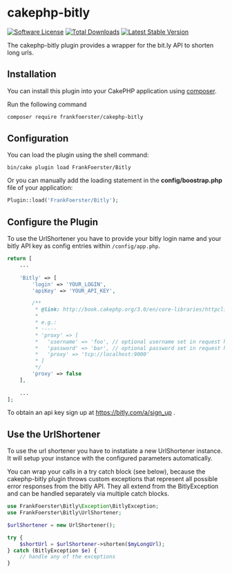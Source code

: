 # cakephp-bitly
[![Software License](https://img.shields.io/badge/license-MIT-brightgreen.svg?style=flat-square)](LICENSE.txt)
[![Total Downloads](https://img.shields.io/packagist/dt/frankfoerster/cakephp-bitly.svg?style=flat-square)](https://packagist.org/packages/frankfoerster/cakephp-bitly)
[![Latest Stable Version](https://img.shields.io/packagist/v/frankfoerster/cakephp-bitly.svg?style=flat-square&label=stable)](https://packagist.org/packages/frankfoerster/cakephp-bitly)

The cakephp-bitly plugin provides a wrapper for the bit.ly API to shorten long urls.

## Installation

You can install this plugin into your CakePHP application using [composer](http://getcomposer.org).

Run the following command
```sh
composer require frankfoerster/cakephp-bitly
```

## Configuration

You can load the plugin using the shell command:

```
bin/cake plugin load FrankFoerster/Bitly
```

Or you can manually add the loading statement in the **config/boostrap.php** file of your application:

```php
Plugin::load('FrankFoerster/Bitly');
```

## Configure the Plugin

To use the UrlShortener you have to provide your bitly login name and your bitly API key as config entries within ``/config/app.php``.

```php
return [
    ...
    
    'Bitly' => [
        'login' => 'YOUR_LOGIN',
        'apiKey' => 'YOUR_API_KEY',

        /**
         * @link: http://book.cakephp.org/3.0/en/core-libraries/httpclient.html#proxy-authentication
         *
         * e.g.:
         * -----
         * 'proxy' => [
         *   'username' => 'foo', // optional username set in request header
         *   'password' => 'bar', // optional password set in request header
         *   'proxy' => 'tcp://localhost:9000'
         * ]
         */
        'proxy' => false
    ],
    
    ...
];
```

To obtain an api key sign up at https://bitly.com/a/sign_up .

## Use the UrlShortener

To use the url shortener you have to instatiate a new UrlShortener instance. It will setup your instance with the configured parameters automatically.

You can wrap your calls in a try catch block (see below), because the cakephp-bitly plugin throws custom exceptions that represent all possible error responses from the bitly API.
They all extend from the BitlyException and can be handled separately via multiple catch blocks.

```php
use FrankFoerster\Bitly\Exception\BitlyException;
use FrankFoerster\Bitly\UrlShortener;

$urlShortener = new UrlShortener();

try {
    $shortUrl = $urlShortener->shorten($myLongUrl);
} catch (BitlyException $e) {
    // handle any of the exceptions
}
```
